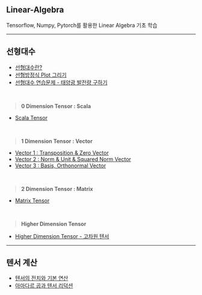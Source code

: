 ## Linear-Algebra

Tensorflow, Numpy, Pytorch를 활용한 Linear Algebra 기초 학습

---

## 선형대수

- [선형대수란?](/1-선형대수/선형대수%20개념.md)
- [선형방정식 Plot 그리기](1-선형대수/linear-algebra.ipynb)
- [선형대수 연습문제 - 태양광 발전량 구하기](1-선형대수/선형대수연습문제.md)

<br>

> **0 Dimension Tensor : Scala**
- [Scala Tensor](1-선형대수/0D/scala.ipynb)

<br>

> **1 Dimension Tensor : Vector**

- [Vector 1 : Transposition & Zero Vector](1-선형대수/1D/vector.ipynb)
- [Vector 2 : Norm & Unit & Squared Norm Vector](1-선형대수/1D/vector2.ipynb)
- [Vector 3 : Basis, Orthonormal Vector](1-선형대수/1D/vector3.ipynb)

<br>

> **2 Dimension Tensor : Matrix**

- [Matrix Tensor](1-선형대수/2D/matrix-tensor.ipynb)

<br>

> **Higher Dimension Tensor**

- [Higher Dimension Tensor - 고차원 텐서](1-선형대수/ND/higher-dimension-tensor.ipynb)

---

## 텐서 계산

- [텐서의 전치와 기본 연산](2-텐서계산/transposition.ipynb)
- [아마다르 곱과 텐서 리덕션](2-텐서계산/hadamard-reduction.ipynb)